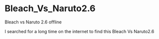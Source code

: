 # Bleach_Vs_Naruto2.6
Bleach vs Naruto 2.6 offline

I searched for a long time on the internet to find this Bleach Vs Naruto2.6

